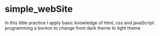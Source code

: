 # simple_webSite
In this little practice I apply basic knowledge of html, css and javaScript. programming a bonton to change from dark theme to light theme
